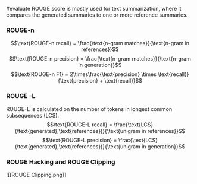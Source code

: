 #evaluate 
ROUGE score is mostly used for text summarization, where it compares the generated summaries to one or more reference summaries.

### ROUGE-n
$$\text{ROUGE-n recall} = \frac{\text{n-gram matches}}{\text{n-gram in references}}$$
$$\text{ROUGE-n precision} = \frac{\text{n-gram matches}}{\text{n-gram in generation}}$$
$$\text{ROUGE-n F1} = 2\times\frac{\text{precision} \times \text{recall}}{\text{precision} + \text{recall}}$$
### ROUGE -L
ROUGE-L is calculated on the number of tokens in longest common subsequences (LCS).
$$\text{ROUGE-L recall} = \frac{\text{LCS}(\text{generated},\text{references})}{\text{unigram in references}}$$
$$\text{ROUGE-L precision} = \frac{\text{LCS}(\text{generated},\text{references})}{\text{unigram in generation}}$$
### ROUGE Hacking and ROUGE Clipping
![[ROUGE Clipping.png]]
